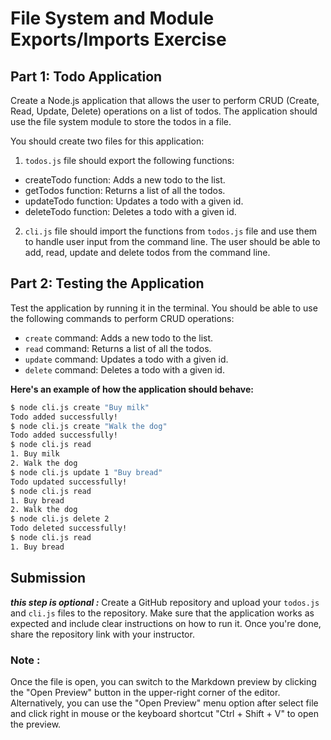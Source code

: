 # File System and Module Exports/Imports Exercise

## Part 1: Todo Application

Create a Node.js application that allows the user to perform CRUD (Create, Read, Update, Delete) operations on a list of todos. The application should use the file system module to store the todos in a file.

You should create two files for this application:

1. `todos.js` file should export the following functions:

- createTodo function: Adds a new todo to the list.
- getTodos function: Returns a list of all the todos.
- updateTodo function: Updates a todo with a given id.
- deleteTodo function: Deletes a todo with a given id.

2. `cli.js` file should import the functions from `todos.js` file and use them to handle user input from the command line. The user should be able to add, read, update and delete todos from the command line.

## Part 2: Testing the Application

Test the application by running it in the terminal. You should be able to use the following commands to perform CRUD operations:

- `create` command: Adds a new todo to the list.
- `read` command: Returns a list of all the todos.
- `update` command: Updates a todo with a given id.
- `delete` command: Deletes a todo with a given id.

**Here's an example of how the application should behave:**
```bash
$ node cli.js create "Buy milk"
Todo added successfully!
$ node cli.js create "Walk the dog"
Todo added successfully!
$ node cli.js read
1. Buy milk
2. Walk the dog
$ node cli.js update 1 "Buy bread"
Todo updated successfully!
$ node cli.js read
1. Buy bread
2. Walk the dog
$ node cli.js delete 2
Todo deleted successfully!
$ node cli.js read
1. Buy bread
```
## Submission
***this step is optional :*** 
Create a GitHub repository and upload your `todos.js` and `cli.js` files to the repository. Make sure that the application works as expected and include clear instructions on how to run it. Once you're done, share the repository link with your instructor.

### **Note :**

Once the file is open, you can switch to the Markdown preview by clicking the "Open Preview" button in the upper-right corner of the editor. Alternatively, you can use the "Open Preview" menu option after select file and click right in mouse or the keyboard shortcut "Ctrl + Shift + V" to open the preview.
